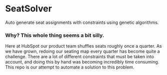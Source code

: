 # SeatSolver

Auto generate seat assignments with constraints using genetic algorithms.

### Why? This whole thing seems a bit silly.

Here at HubSpot our product team shuffles seats roughly once a quarter. As we have grown, redoing our seating map every quarter has become quite a challenge.
There are a lot of different constraints that must be taken into account, and doing this by hand was becoming incredibly time consuming.
This repo is our attempt to automate a solution to this problem.

